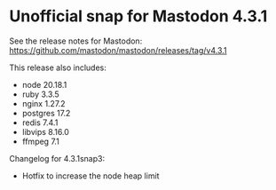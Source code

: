 # Unofficial snap for Mastodon 4.3.1

See the release notes for Mastodon: https://github.com/mastodon/mastodon/releases/tag/v4.3.1

This release also includes:

* node 20.18.1
* ruby 3.3.5
* nginx 1.27.2
* postgres 17.2
* redis 7.4.1
* libvips 8.16.0
* ffmpeg 7.1

Changelog for 4.3.1snap3:

* Hotfix to increase the node heap limit
